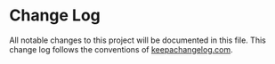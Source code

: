 # Change Log
All notable changes to this project will be documented in this file. This change log follows the conventions of [keepachangelog.com](http://keepachangelog.com/).

[Unreleased]: https://github.com/your-name/qcmd/compare/0.1.1...HEAD
